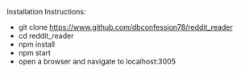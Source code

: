 Installation Instructions:
- git clone https://www.github.com/dbconfession78/reddit_reader
- cd reddit_reader
- npm install
- npm start
- open a browser and navigate to localhost:3005
